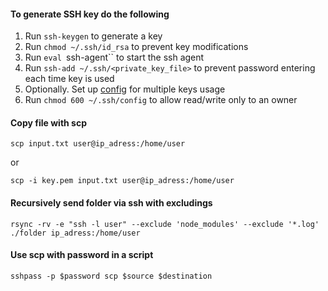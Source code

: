 #### To generate SSH key do the following

1. Run `ssh-keygen` to generate a key
1. Run `chmod ~/.ssh/id_rsa` to prevent key modifications
1. Run `eval `ssh-agent`` to start the ssh agent
1. Run `ssh-add ~/.ssh/<private_key_file>` to prevent password entering each time key is used
1. Optionally. Set up [config](https://github.com/vitaliykobrin/useful-scripts/blob/master/configs/ssh-config.yml) for multiple keys usage
1. Run `chmod 600 ~/.ssh/config` to allow read/write only to an owner


#### Copy file with scp
```
scp input.txt user@ip_adress:/home/user
```
or 
```
scp -i key.pem input.txt user@ip_adress:/home/user
```

#### Recursively send folder via ssh with excludings
```
rsync -rv -e "ssh -l user" --exclude 'node_modules' --exclude '*.log' ./folder ip_adress:/home/user
```

#### Use scp with password in a script
```
sshpass -p $password scp $source $destination
```
